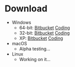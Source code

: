 # Download

- Windows
  - 64-bit: [Bitbucket](https://dl.snipaste.com/win-x64) [Coding](https://dl.snipaste.com/win-x64-cn)
  - 32-bit: [Bitbucket](https://dl.snipaste.com/win-x86) [Coding](https://dl.snipaste.com/win-x86-cn)
  - XP: [Bitbucket](https://dl.snipaste.com/win-xp) [Coding](https://dl.snipaste.com/win-xp-cn)
- macOS
  - Alpha testing...
- Linux
  - Working on it...
